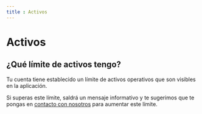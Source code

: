 ```yaml
---
title : Activos
---
```

# Activos

## ¿Qué límite de activos tengo?

Tu cuenta tiene establecido un límite de activos operativos que son visibles en la aplicación. 

Si superas este límite, saldrá un mensaje informativo y te sugerimos que te pongas en [contacto con nosotros](mailto:support@residelia.com) para aumentar este límite.